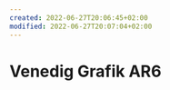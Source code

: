 ```yaml
---
created: 2022-06-27T20:06:45+02:00
modified: 2022-06-27T20:07:04+02:00
---
```


# Venedig Grafik AR6

